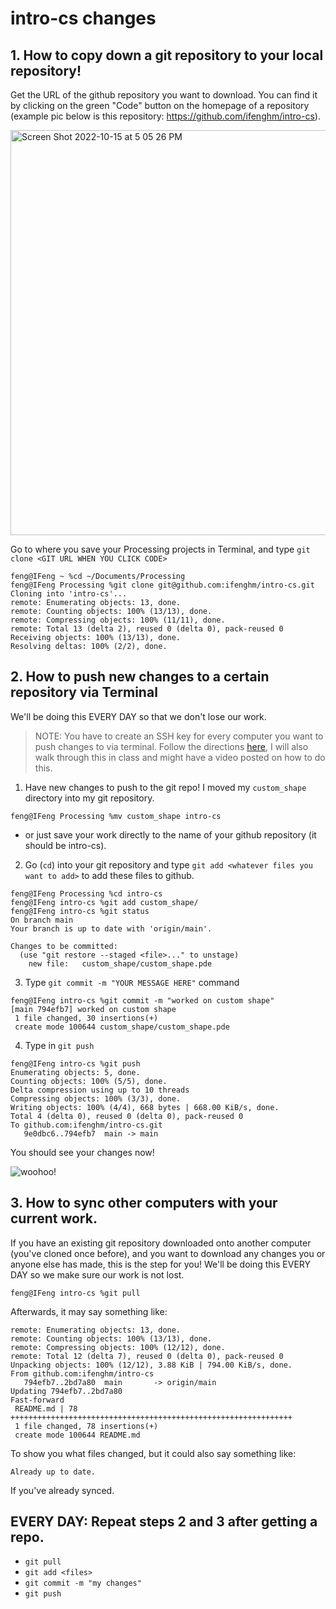 # intro-cs changes

## 1. How to copy down a git repository to your local repository! 

Get the URL of the github repository you want to download. You can find it by clicking on the green "Code" button on the homepage of a repository (example pic below is this repository: https://github.com/ifenghm/intro-cs). 

<img width="648" alt="Screen Shot 2022-10-15 at 5 05 26 PM" src="https://user-images.githubusercontent.com/113121183/196007558-42bc6d1f-5f50-45cd-a340-027e179e8d95.png">

Go to where you save your Processing projects in Terminal, and type `git clone <GIT URL WHEN YOU CLICK CODE>`  

```
feng@IFeng ~ %cd ~/Documents/Processing
feng@IFeng Processing %git clone git@github.com:ifenghm/intro-cs.git 
Cloning into 'intro-cs'...
remote: Enumerating objects: 13, done.
remote: Counting objects: 100% (13/13), done.
remote: Compressing objects: 100% (11/11), done.
remote: Total 13 (delta 2), reused 0 (delta 0), pack-reused 0
Receiving objects: 100% (13/13), done.
Resolving deltas: 100% (2/2), done.
``` 

## 2. How to push new changes to a certain repository via Terminal

We'll be doing this EVERY DAY so that we don't lose our work. 

>NOTE: You have to create an SSH key for every computer you want to push changes to via terminal. Follow the directions [here](https://docs.github.com/en/authentication/connecting-to-github-with-ssh/generating-a-new-ssh-key-and-adding-it-to-the-ssh-agent), I will also walk through this in class and might have a video posted on how to do this. 

1. Have new changes to push to the git repo! 
I moved my `custom_shape` directory into my git repository. 
```
feng@IFeng Processing %mv custom_shape intro-cs
``` 
- or just save your work directly to the name of your github repository (it should be intro-cs).

2. Go (`cd`) into your git repository and type `git add <whatever files you want to add>` to add these files to github. 
```
feng@IFeng Processing %cd intro-cs
feng@IFeng intro-cs %git add custom_shape/
feng@IFeng intro-cs %git status
On branch main
Your branch is up to date with 'origin/main'.

Changes to be committed:
  (use "git restore --staged <file>..." to unstage)
	new file:   custom_shape/custom_shape.pde

```

3. Type `git commit -m "YOUR MESSAGE HERE"` command 
```
feng@IFeng intro-cs %git commit -m "worked on custom shape" 
[main 794efb7] worked on custom shape
 1 file changed, 30 insertions(+)
 create mode 100644 custom_shape/custom_shape.pde
```

4. Type in `git push` 
```
feng@IFeng intro-cs %git push 
Enumerating objects: 5, done.
Counting objects: 100% (5/5), done.
Delta compression using up to 10 threads
Compressing objects: 100% (3/3), done.
Writing objects: 100% (4/4), 668 bytes | 668.00 KiB/s, done.
Total 4 (delta 0), reused 0 (delta 0), pack-reused 0
To github.com:ifenghm/intro-cs.git
   9e0dbc6..794efb7  main -> main
```

You should see your changes now! 

![woohoo!](http://www.reactiongifs.com/r/cheering_minions.gif)

## 3. How to sync other computers with your current work.

If you have an existing git repository downloaded onto another computer (you've cloned once before), and you want to download any changes you or anyone else has made, this is the step for you! We'll be doing this EVERY DAY so we make sure our work is not lost. 
```
feng@IFeng intro-cs %git pull 
```
Afterwards, it may say something like: 
```
remote: Enumerating objects: 13, done.
remote: Counting objects: 100% (13/13), done.
remote: Compressing objects: 100% (12/12), done.
remote: Total 12 (delta 7), reused 0 (delta 0), pack-reused 0
Unpacking objects: 100% (12/12), 3.88 KiB | 794.00 KiB/s, done.
From github.com:ifenghm/intro-cs
   794efb7..2bd7a80  main       -> origin/main
Updating 794efb7..2bd7a80
Fast-forward
 README.md | 78 +++++++++++++++++++++++++++++++++++++++++++++++++++++++++++++++
 1 file changed, 78 insertions(+)
 create mode 100644 README.md
```
To show you what files changed, but it could also say something like: 
```
Already up to date.
```
If you've already synced. 

## EVERY DAY: Repeat steps 2 and 3 after getting a repo.
- `git pull` 
- `git add <files>` 
- `git commit -m "my changes"` 
- `git push` 

